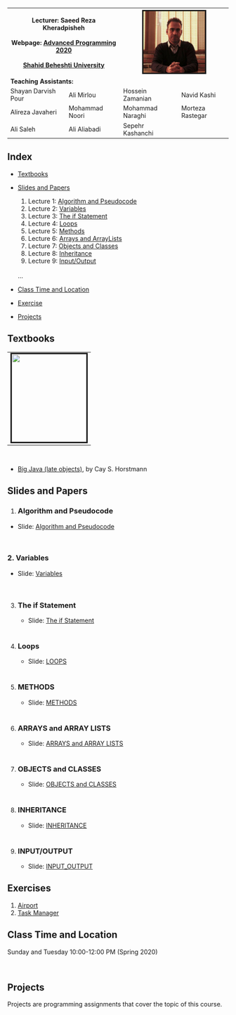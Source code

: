 
<table>
  <tr>
    <th colspan="2">
      <span style="font-weight:bold">Lecturer: </span>
      <span>Saeed Reza Kheradpisheh</span>
      <br><br>
      <span style="font-weight:bold">Webpage:</span> 
      <a href="https://srkh.github.io/AP-CS-SBU/">Advanced Programming 2020</a> 
      <br><br>
      <a href="http://en.sbu.ac.ir/">Shahid Beheshti University</a>
    </th>
    <th colspan="2"><img src="./images/SRKH.jpg" alt="" border='3' height='140' width='140'/></th>
  </tr>
  <tr>
    <td colspan="4"><span style="font-weight:bold">Teaching Assistants:</span></td>
  </tr>
  <tr>
    <td>Shayan Darvish Pour</td>
    <td>Ali Mirlou</td>
    <td>Hossein Zamanian</td>
    <td>Navid Kashi</td>
  </tr>
  <tr>
    <td>Alireza Javaheri</td>
    <td>Mohammad Noori</td>
    <td>Mohammad Naraghi</td>
    <td>Morteza Rastegar</td>
  </tr>
   <tr>
   <td>Ali Saleh</td>
    <td>Ali Aliabadi</td>
    <td>Sepehr Kashanchi</td>
  </tr>
</table>

## Index
- [Textbooks](#textbooks)
- [Slides and Papers](#Slides-and-Papers)
  1. Lecture 1: [Algorithm and  Pseudocode](#Algorithm-and-Pseudocode)
  2. Lecture 2: [Variables](#variables)
  3. Lecture 3: [The if Statement](#The-if-Statement)
  4. Lecture 4: [Loops](#loops)
  5. Lecture 5: [Methods](#METHODS)
  6. Lecture 6: [Arrays and ArrayLists](#ARRAYS-and-ARRAY-LISTS)
  7. Lecture 7: [Objects and Classes](#OBJECTS-and-CLASSES)
  8. Lecture 8: [Inheritance](#INHERITANCE)
  9. Lecture 9: [Input/Output](#INPUT_OUTPUT)
  <br>
  ...

- [Class Time and Location](#Class-Time-and-Location)

- [Exercise](#Exercise)

- [Projects](#Projects)


## Textbooks

<table class="tg">
  <tr>
    <td class="tg-0lax"><img src=".\images\book\big_java.png" alt="" border='3' height='200' width='170' /></td>
  </tr>
</table>

<br>

* [Big Java (late objects)](https://www.wiley.com/en-gb/Big+Java%3A+Late+Objects%2C+1st+Edition-p-9781118087886), by Cay S. Horstmann

## <a name="Slides-and-Papers"></a>Slides and Papers

1. ### <a name="Algorithm-and-Pseudocode"></a>Algorithm and Pseudocode

- Slide: [Algorithm and  Pseudocode ](./slides/Lecture_1.pdf)
<br>

### <a name="variables"></a> 2. Variables
  
   - Slide: [Variables ](./slides/Lecture_02.pdf)  
   <br>
 
3. ### <a name="The-if-Statement"></a>The if Statement


   - Slide: [The if Statement](./slides/Lecture_03.pdf)  <br>
    <br>

4. ### <a name="loops"></a>Loops

   - Slide: [LOOPS](./slides/Lecture_04.pdf) 
   <br>

5. ### <a name="METHODS"></a>METHODS  
   
   - Slide: [METHODS](./slides/Lecture_05.pdf)  <br>
   <br>
 
6. ###  <a name="ARRAYS-and-ARRAY-LISTS"></a>ARRAYS and ARRAY LISTS

   - Slide: [ARRAYS and ARRAY LISTS](./slides/Lecture_06.pdf) 
    <br>

7. ###  <a name="OBJECTS-and-CLASSES"></a>OBJECTS and CLASSES

    - Slide: [OBJECTS and CLASSES](./slides/Lecture_07.pdf)
    <br>
    
8. ### <a name="INHERITANCE"></a>INHERITANCE
    - Slide: [INHERITANCE](./slides/Lecture_08.pdf)
    <br>

9. ### <a name="INPUT_OUTPUT"></a>INPUT/OUTPUT
    - Slide: [INPUT_OUTPUT](./slides/Lecture_09.pdf)

## Exercises

1. [Airport](https://srkh.github.io/AP-CS-SBU/Exercise/Airport)
2. [Task Manager](https://srkh.github.io/AP-CS-SBU/Exercise/Task-Manager)


## Class Time and Location
Sunday and Tuesday 10:00-12:00 PM (Spring 2020)

<br>

## Projects
Projects are programming assignments that cover the topic of this course. 

